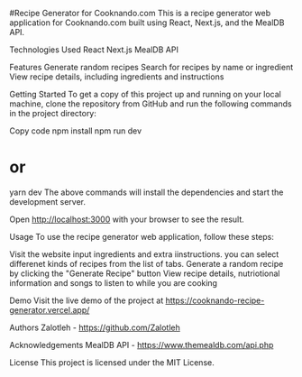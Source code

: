 #Recipe Generator for Cooknando.com
This is a recipe generator web application for Cooknando.com built using React, Next.js, and the MealDB API.

Technologies Used
React
Next.js
MealDB API

Features
Generate random recipes
Search for recipes by name or ingredient
View recipe details, including ingredients and instructions

Getting Started
To get a copy of this project up and running on your local machine, clone the repository from GitHub and run the following commands in the project directory:

Copy code
npm install
npm run dev 
# or
yarn dev
The above commands will install the dependencies and start the development server.

Open [http://localhost:3000](http://localhost:3000) with your browser to see the result.

Usage
To use the recipe generator web application, follow these steps:

Visit the website
input ingredients and extra iinstructions.
you can select differenet kinds of recipes from the list of tabs.
Generate a random recipe by clicking the "Generate Recipe" button
View recipe details, nutriotional information and songs to listen to while you are cooking

Demo
Visit the live demo of the project at https://cooknando-recipe-generator.vercel.app/

Authors
Zalotleh - https://github.com/Zalotleh

Acknowledgements
MealDB API - https://www.themealdb.com/api.php

License
This project is licensed under the MIT License.
